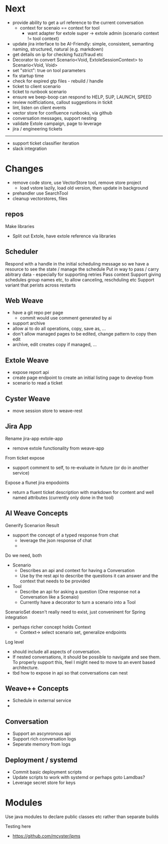 

# Next

- provide ability to get a url reference to the current conversation
  - context for scenaio == context for tool
    - want adapter for extole super -> extole admin (scenario context != tool context)
- update jira interface to be AI-Friendly: simple, consistent, semanting naming, structured, natural (e.g. markdown)
- get details on ip for checking fuzz/fraud etc
- Decorator to convert Scenario<Void, ExtoleSessionContext> to Scenario<Void, Void>
- set "strict": true on tool parameters
- fix startup time
- check for expired gtp files - rebuild / handle
- ticket to client scenario 
- ticket to runbook scenario
- ensure we beep-boop can respond to HELP, SUP, LAUNCH, SPEED
- review noitficiations, callout suggestions in tickit
- lint, listen on client events
- vector store for confluence runbooks, via github
- conversation messages, support nesting
- validate Extole campaign, page to leverage
- jira / engineering tickets
- ---
- support ticket classifier iteration
- slack integration

# Changes

- remove code store, use VectorStore tool, remove store project
  - load vstore lazily, load old version, then update in background
- prehandler use SearchTool
- cleanup vectorstores, files

## repos

Make libraries
- Split out Extole, have extole reference via libraries

## Scheduler

Respond with a handle in the initial scheduling message so we have a resource to see the state / manage the schedule
Put in way to pass / carry abitrary data - especially for supporting retries
Pass context
Support giving schedules group names etc, to allow canceling, reschduling etc
Support variant that perists across restarts

## Web Weave

- have a git repo per page
  - commit would use comment generated by ai
- support archive
- allow ai to do all operations, copy, save as, ...
- don't allow managed pages to be edited, change pattern to copy then edit
- archive, edit creates copy if managed, ...

## Extole Weave

- expose report api
- create page endpoint to create an initial listing page to develop from
- scenario to read a ticket


## Cyster Weave

- move session store to weave-rest

## Jira App

Rename jira-app extole-app
- remove extole functionality from weave-app

From ticket expose
- support comment to self, to re-evaluate in future (or do in another service)

Expose a flunet jira enpodoints
-  return a fluent ticket description with markdown for content and well named attributes (currently only done in the tool)

## AI Weave Concepts

Generify Scenarion Result
  - support the concept of a typed response from chat
     - leverage the json response of chat
     - 
Do we need, both
- Scenario
  - Describes an api and context for having a Conversation
  - Use by the rest api to describe the questions it can answer and the context that needs to be provided
- Tool
  - Describe an api for asking a question (One response not a Conversation like a Scenaio)
  - Currently have a decorator to turn a scenario into a Tool

ScenarioSet doesn't really need to exist, just conveninent for Spring integration
- perhaps richer concept holds Context
  - Context-> select scenario set, generalize endpoints
  
Log level
  - should include all aspects of conversation.
  - If nested conversations, it should be possible to navigate and see them.  To properly support this, feel I might need to move to an event based architecture.
  - tbd how to expose in api so that conversations can nest

## Weave++ Concepts

- Schedule in external service
- 

## Conversation

- Support an ascynronous api
- Support rich conversation logs
- Seperate memory from logs

## Deployment / systemd

- Commit basic deployment scripts
- Update scripts to work with systemd or perhaps goto Lamdbas?
- Leverage secret store for keys

# Modules

Use java modules to declare public classes etc rather than separate builds

Testing here
- https://github.com/mcyster/jpms




